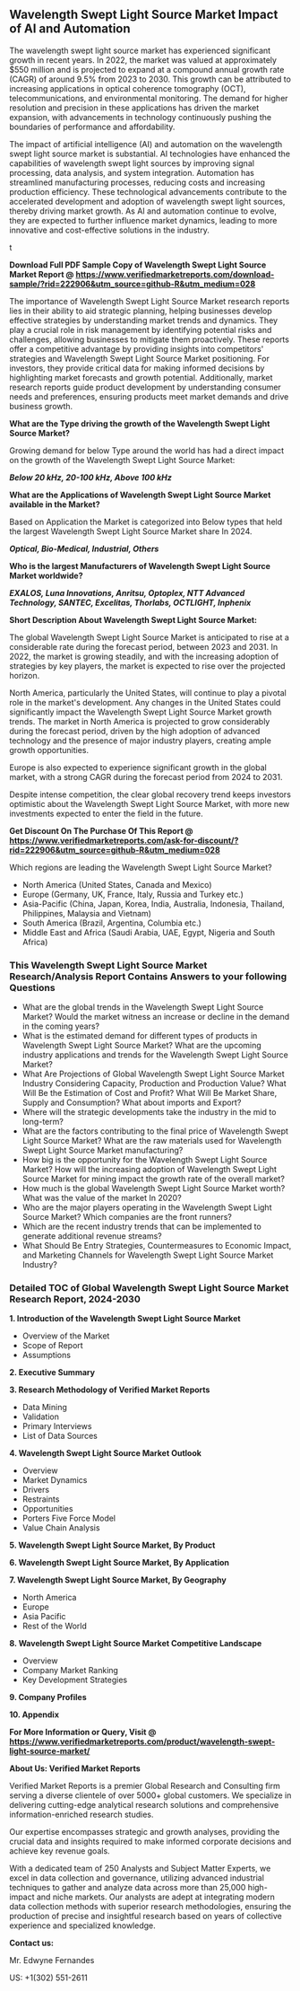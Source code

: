 <h2>Wavelength Swept Light Source Market Impact of AI and Automation</h2><p>The wavelength swept light source market has experienced significant growth in recent years. In 2022, the market was valued at approximately $550 million and is projected to expand at a compound annual growth rate (CAGR) of around 9.5% from 2023 to 2030. This growth can be attributed to increasing applications in optical coherence tomography (OCT), telecommunications, and environmental monitoring. The demand for higher resolution and precision in these applications has driven the market expansion, with advancements in technology continuously pushing the boundaries of performance and affordability.</p><p>The impact of artificial intelligence (AI) and automation on the wavelength swept light source market is substantial. AI technologies have enhanced the capabilities of wavelength swept light sources by improving signal processing, data analysis, and system integration. Automation has streamlined manufacturing processes, reducing costs and increasing production efficiency. These technological advancements contribute to the accelerated development and adoption of wavelength swept light sources, thereby driving market growth. As AI and automation continue to evolve, they are expected to further influence market dynamics, leading to more innovative and cost-effective solutions in the industry.</p>t</p><p id="" class=""><strong>Download Full PDF Sample Copy of Wavelength Swept Light Source Market Report @ <a href="https://www.verifiedmarketreports.com/download-sample/?rid=222906&utm_source=github-R&utm_medium=028" target="_blank">https://www.verifiedmarketreports.com/download-sample/?rid=222906&utm_source=github-R&utm_medium=028</a></strong></p><p>The importance of&nbsp;Wavelength Swept Light Source Market research reports lies in their ability to aid strategic planning, helping businesses develop effective strategies by understanding market trends and dynamics. They play a crucial role in risk management by identifying potential risks and challenges, allowing businesses to mitigate them proactively. These reports offer a competitive advantage by providing insights into competitors' strategies and Wavelength Swept Light Source Market positioning. For investors, they provide critical data for making informed decisions by highlighting market forecasts and growth potential. Additionally, market research reports guide product development by understanding consumer needs and preferences, ensuring products meet market demands and drive business growth.</p><p><strong>What are the&nbsp;Type driving the growth of the Wavelength Swept Light Source Market?</strong></p><p id="" class="">Growing demand for below Type around the world has had a direct impact on the growth of the Wavelength Swept Light Source Market:</p><em><strong>Below 20 kHz, 20-100 kHz, Above 100 kHz</strong></em></p><strong>What are the&nbsp;Applications&nbsp;of Wavelength Swept Light Source Market available in the Market?</strong></p><p id="" class="">Based on Application the Market is categorized into Below types that held the largest Wavelength Swept Light Source Market share In 2024.</p><em><strong>Optical, Bio-Medical, Industrial, Others</strong></em></p><strong>Who is the largest Manufacturers of Wavelength Swept Light Source Market worldwide?</strong></p><p><em><strong>EXALOS, Luna Innovations, Anritsu, Optoplex, NTT Advanced Technology, SANTEC, Excelitas, Thorlabs, OCTLIGHT, Inphenix</strong></em></p><p id="" class=""><strong>Short Description About Wavelength Swept Light Source Market:</strong></p><p>The global Wavelength Swept Light Source Market is anticipated to rise at a considerable rate during the forecast period, between 2023 and 2031. In 2022, the market is growing steadily, and with the increasing adoption of strategies by key players, the market is expected to rise over the projected horizon.</p><p>North America, particularly the United States, will continue to play a pivotal role in the market's development. Any changes in the United States could significantly impact the Wavelength Swept Light Source Market growth trends. The market in North America is projected to grow considerably during the forecast period, driven by the high adoption of advanced technology and the presence of major industry players, creating ample growth opportunities.</p><p>Europe is also expected to experience significant growth in the global market, with a strong CAGR during the forecast period from 2024 to 2031.</p><p>Despite intense competition, the clear global recovery trend keeps investors optimistic about the Wavelength Swept Light Source Market, with more new investments expected to enter the field in the future.</p><p id="" class=""><strong>Get Discount On The Purchase Of This Report @ <a href="https://www.verifiedmarketreports.com/ask-for-discount/?rid=222906&utm_source=github-R&utm_medium=028" target="_blank">https://www.verifiedmarketreports.com/ask-for-discount/?rid=222906&utm_source=github-R&utm_medium=028</a></strong></p>Which regions are leading the Wavelength Swept Light Source Market?</p><ul><li>North America (United States, Canada and Mexico)</li><li>Europe (Germany, UK, France, Italy, Russia and Turkey etc.)</li><li>Asia-Pacific (China, Japan, Korea, India, Australia, Indonesia, Thailand, Philippines, Malaysia and Vietnam)</li><li>South America (Brazil, Argentina, Columbia etc.)</li><li>Middle East and Africa (Saudi Arabia, UAE, Egypt, Nigeria and South Africa)</li></ul><h3 id="" class="">This Wavelength Swept Light Source Market Research/Analysis Report Contains Answers to your following Questions</h3><ul><li>What are the global trends in the Wavelength Swept Light Source Market? Would the market witness an increase or decline in the demand in the coming years?</li><li>What is the estimated demand for different types of products in Wavelength Swept Light Source Market? What are the upcoming industry applications and trends for the Wavelength Swept Light Source Market?</li><li>What Are Projections of Global Wavelength Swept Light Source Market Industry Considering Capacity, Production and Production Value? What Will Be the Estimation of Cost and Profit? What Will Be Market Share, Supply and Consumption? What about imports and Export?</li><li>Where will the strategic developments take the industry in the mid to long-term?</li><li>What are the factors contributing to the final price of Wavelength Swept Light Source Market? What are the raw materials used for Wavelength Swept Light Source Market manufacturing?</li><li>How big is the opportunity for the Wavelength Swept Light Source Market? How will the increasing adoption of Wavelength Swept Light Source Market for mining impact the growth rate of the overall market?</li><li>How much is the global Wavelength Swept Light Source Market worth? What was the value of the market In 2020?</li><li>Who are the major players operating in the Wavelength Swept Light Source Market? Which companies are the front runners?</li><li>Which are the recent industry trends that can be implemented to generate additional revenue streams?</li><li>What Should Be Entry Strategies, Countermeasures to Economic Impact, and Marketing Channels for Wavelength Swept Light Source Market Industry?</li></ul><h3 id="" class="">Detailed TOC of Global Wavelength Swept Light Source Market Research Report, 2024-2030</h3><p id="" class=""><strong>1. Introduction of the Wavelength Swept Light Source Market</strong></p><ul><li>Overview of the Market</li><li>Scope of Report</li><li>Assumptions</li></ul><p id="" class=""><strong>2. Executive Summary</strong></p><p id="" class=""><strong>3. Research Methodology of Verified Market Reports</strong></p><ul><li>Data Mining</li><li>Validation</li><li>Primary Interviews</li><li>List of Data Sources</li></ul><p id="" class=""><strong>4. Wavelength Swept Light Source Market Outlook</strong></p><ul><li>Overview</li><li>Market Dynamics</li><li>Drivers</li><li>Restraints</li><li>Opportunities</li><li>Porters Five Force Model</li><li>Value Chain Analysis</li></ul><p id="" class=""><strong>5. Wavelength Swept Light Source Market, By Product</strong></p><p id="" class=""><strong>6. Wavelength Swept Light Source Market, By Application</strong></p><p id="" class=""><strong>7. Wavelength Swept Light Source Market, By Geography</strong></p><ul><li>North America</li><li>Europe</li><li>Asia Pacific</li><li>Rest of the World</li></ul><p id="" class=""><strong>8. Wavelength Swept Light Source Market Competitive Landscape</strong></p><ul><li>Overview</li><li>Company Market Ranking</li><li>Key Development Strategies</li></ul><p id="" class=""><strong>9. Company Profiles</strong></p><p id="" class=""><strong>10. Appendix</strong></p><p id="" class=""><strong>For More Information or Query, Visit @ <a href="https://www.verifiedmarketreports.com/product/wavelength-swept-light-source-market/" target="_blank">https://www.verifiedmarketreports.com/product/wavelength-swept-light-source-market/</a></strong></p><p id="" class=""><strong>About Us: Verified Market Reports</strong></p><p id="" class="">Verified Market Reports is a premier Global Research and Consulting firm serving a diverse clientele of over 5000+ global customers. We specialize in delivering cutting-edge analytical research solutions and comprehensive information-enriched research studies.</p><p id="" class="">Our expertise encompasses strategic and growth analyses, providing the crucial data and insights required to make informed corporate decisions and achieve key revenue goals.</p><p id="" class="">With a dedicated team of 250 Analysts and Subject Matter Experts, we excel in data collection and governance, utilizing advanced industrial techniques to gather and analyze data across more than 25,000 high-impact and niche markets. Our analysts are adept at integrating modern data collection methods with superior research methodologies, ensuring the production of precise and insightful research based on years of collective experience and specialized knowledge.</p><p id="" class=""><strong>Contact us:</strong></p><p id="" class="">Mr. Edwyne Fernandes</p><p id="" class="">US: +1(302) 551-2611</p>